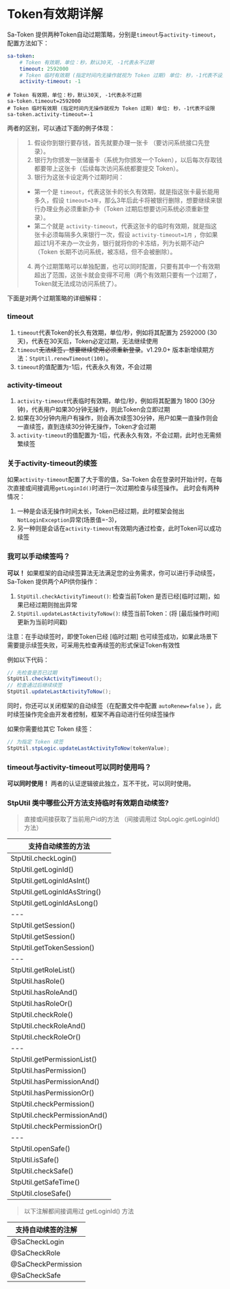 # Token有效期详解

<!-- 本篇介绍Token有效期的详细用法 -->

Sa-Token 提供两种Token自动过期策略，分别是`timeout`与`activity-timeout`，配置方法如下：

<!---------------------------- tabs:start ---------------------------->
<!------------- tab:yaml 风格  ------------->
``` yaml
sa-token: 
    # Token 有效期，单位：秒，默认30天, -1代表永不过期 
    timeout: 2592000
    # Token 临时有效期 (指定时间内无操作就视为 Token 过期) 单位: 秒，-1代表不设限 
    activity-timeout: -1
```
<!------------- tab:properties 风格  ------------->
``` properties
# Token 有效期，单位：秒，默认30天, -1代表永不过期 
sa-token.timeout=2592000
# Token 临时有效期 (指定时间内无操作就视为 Token 过期) 单位: 秒，-1代表不设限 
sa-token.activity-timeout=-1
```
<!---------------------------- tabs:end ---------------------------->


两者的区别，可以通过下面的例子体现：

> 1. 假设你到银行要存钱，首先就要办理一张卡 （要访问系统接口先登录）。
> 2. 银行为你颁发一张储蓄卡（系统为你颁发一个Token），以后每次存取钱都要带上这张卡（后续每次访问系统都要提交 Token）。
> 3. 银行为这张卡设定两个过期时间：
> 	- 第一个是 `timeout`，代表这张卡的长久有效期，就是指这张卡最长能用多久，假设 `timeout=3年`，那么3年后此卡将被银行删除，想要继续来银行办理业务必须重新办卡（Token 过期后想要访问系统必须重新登录）。
> 	- 第二个就是 `activity-timeout`，代表这张卡的临时有效期，就是指这张卡必须每隔多久来银行一次，假设 `activity-timeout=1月` ，你如果超过1月不来办一次业务，银行就将你的卡冻结，列为长期不动户（Token 长期不访问系统，被冻结，但不会被删除）。
> 4. 两个过期策略可以单独配置，也可以同时配置，只要有其中一个有效期超出了范围，这张卡就会变得不可用（两个有效期只要有一个过期了，Token就无法成功访问系统了）。

下面是对两个过期策略的详细解释：

### timeout
1. `timeout`代表Token的长久有效期，单位/秒，例如将其配置为 2592000 (30天)，代表在30天后，Token必定过期，无法继续使用
2. `timeout`~~无法续签，想要继续使用必须重新登录~~。v1.29.0+ 版本新增续期方法：`StpUtil.renewTimeout(100)`。
3. `timeout`的值配置为-1后，代表永久有效，不会过期


### activity-timeout
1. `activity-timeout`代表临时有效期，单位/秒，例如将其配置为 1800 (30分钟)，代表用户如果30分钟无操作，则此Token会立即过期
2. 如果在30分钟内用户有操作，则会再次续签30分钟，用户如果一直操作则会一直续签，直到连续30分钟无操作，Token才会过期
3. `activity-timeout`的值配置为-1后，代表永久有效，不会过期，此时也无需频繁续签


### 关于activity-timeout的续签
如果`activity-timeout`配置了大于零的值，Sa-Token 会在登录时开始计时，在每次直接或间接调用`getLoginId()`时进行一次过期检查与续签操作。
此时会有两种情况：
1. 一种是会话无操作时间太长，Token已经过期，此时框架会抛出`NotLoginException`异常(场景值=-3)，
2. 另一种则是会话在`activity-timeout`有效期内通过检查，此时Token可以成功续签 


### 我可以手动续签吗？
**可以！**
如果框架的自动续签算法无法满足您的业务需求，你可以进行手动续签，Sa-Token 提供两个API供你操作：
1. `StpUtil.checkActivityTimeout()`: 检查当前Token 是否已经[临时过期]，如果已经过期则抛出异常
2. `StpUtil.updateLastActivityToNow()`: 续签当前Token：(将 [最后操作时间] 更新为当前时间戳) 

注意：在手动续签时，即使Token已经 [临时过期] 也可续签成功，如果此场景下需要提示续签失败，可采用先检查再续签的形式保证Token有效性 

例如以下代码：
``` java
// 先检查是否已过期
StpUtil.checkActivityTimeout();
// 检查通过后继续续签
StpUtil.updateLastActivityToNow();
```

同时，你还可以关闭框架的自动续签（在配置文件中配置 `autoRenew=false` ），此时续签操作完全由开发者控制，框架不再自动进行任何续签操作

如果你需要给其它 Token 续签：

``` java
// 为指定 Token 续签 
StpUtil.stpLogic.updateLastActivityToNow(tokenValue);
```


### timeout与activity-timeout可以同时使用吗？
**可以同时使用！** 
两者的认证逻辑彼此独立，互不干扰，可以同时使用。

### StpUtil 类中哪些公开方法支持临时有效期自动续签? 
> 直接或间接获取了当前用户id的方法 （间接调用过 StpLogic.getLoginId() 方法）

| 支持自动续签的方法 |
|---|
| StpUtil.checkLogin() |
| StpUtil.getLoginId() |
| StpUtil.getLoginIdAsInt() |
| StpUtil.getLoginIdAsString() |
| StpUtil.getLoginIdAsLong() |
|---|
| StpUtil.getSession() |
| StpUtil.getSession() |
| StpUtil.getTokenSession() |
|---|
| StpUtil.getRoleList() |
| StpUtil.hasRole() |
| StpUtil.hasRoleAnd() |
| StpUtil.hasRoleOr() |
| StpUtil.checkRole() |
| StpUtil.checkRoleAnd() |
| StpUtil.checkRoleOr() |
|---|
| StpUtil.getPermissionList() |
| StpUtil.hasPermission() |
| StpUtil.hasPermissionAnd() |
| StpUtil.hasPermissionOr() |
| StpUtil.checkPermission() |
| StpUtil.checkPermissionAnd() |
| StpUtil.checkPermissionOr() |
|---|
| StpUtil.openSafe() |
| StpUtil.isSafe() |
| StpUtil.checkSafe() |
| StpUtil.getSafeTime() |
| StpUtil.closeSafe() |

> 以下注解都间接调用过 getLoginId() 方法

| 支持自动续签的注解 |
|---|
| @SaCheckLogin      |
| @SaCheckRole       |
| @SaCheckPermission |
| @SaCheckSafe       |
